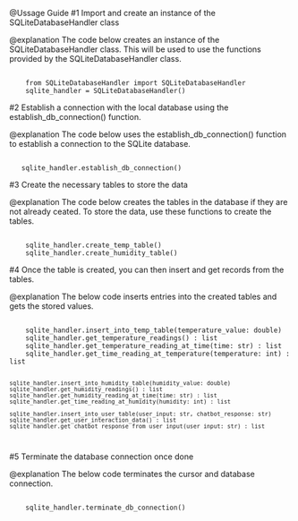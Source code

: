 
@Ussage Guide
#1 Import and create an instance of the SQLiteDatabaseHandler class

@explanation
    The code below creates an instance of the SQLiteDatabaseHandler class. This will 
    be used to use the functions provided by the SQLiteDatabaseHandler class.

<code> 
    from SQLiteDatabaseHandler import SQLiteDatabaseHandler
    sqlite_handler = SQLiteDatabaseHandler()
</code>

#2 Establish a connection with the local database using the establish_db_connection() 
   function. 

@explanation
    The code below uses the establish_db_connection() function to establish a 
    connection to the SQLite database. 

<code> 
   sqlite_handler.establish_db_connection()
</code>

#3 Create the necessary tables to store the data

@explanation
    The code below creates the tables in the database if they are not already ceated. To
    store the data, use these functions to create the tables. 

<code> 
    sqlite_handler.create_temp_table()
    sqlite_handler.create_humidity_table()
</code>

#4 Once the table is created, you can then insert and get records from the tables. 

@explanation
    The below code inserts entries into the created tables and gets the stored values. 

<code>
    sqlite_handler.insert_into_temp_table(temperature_value: double)
    sqlite_handler.get_temperature_readings() : list
    sqlite_handler.get_temperature_reading_at_time(time: str) : list
    sqlite_handler.get_time_reading_at_temperature(temperature: int) : list

    sqlite_handler.insert_into_humidity_table(humidity_value: double)
    sqlite_handler.get_humidity_readings() : list
    sqlite_handler.get_humidity_reading_at_time(time: str) : list
    sqlite_handler.get_time_reading_at_humidity(humidity: int) : list

    sqlite_handler.insert_into_user_table(user_input: str, chatbot_response: str)
    sqlite_handler.get_user_interaction_data() : list
    sqlite_handler.get_chatbot_response_from_user_input(user_input: str) : list
</code>

#5 Terminate the database connection once done

@explanation 
    The below code terminates the cursor and database connection. 

<code>
    sqlite_handler.terminate_db_connection()
</code>
